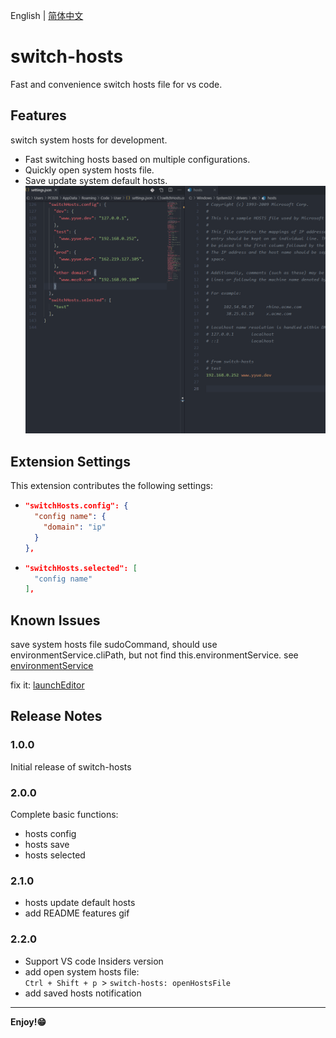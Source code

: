 English | [简体中文](https://github.com/mozyy/switch-hosts/blob/master/README.cn.md)
# switch-hosts

Fast and convenience switch hosts file for vs code.

## Features

switch system hosts for development.
* Fast switching hosts based on multiple configurations.
* Quickly open system hosts file.
* Save update system default hosts.
![Features](images/features.gif)

<!-- ## Requirements

If you have any requirements or dependencies, add a section describing those and how to install and configure them. -->

## Extension Settings

This extension contributes the following settings:

* ```json
  "switchHosts.config": {
    "config name": {
      "domain": "ip"
    }
  },
  ```
* ```json
  "switchHosts.selected": [
    "config name"
  ],
  ```

## Known Issues

save system hosts file sudoCommand,
should use environmentService.cliPath, but not find this.environmentService.
see [environmentService](https://github.com/microsoft/vscode/blob/21ce78cf25a7a3b82502f0fc9e764e7840b315b3/src/vs/platform/environment/node/environmentService.ts#L50)

fix it: [launchEditor](https://github.com/facebook/create-react-app/blob/cc985d0b00b6f5dd4248aa590f139410177293fc/packages/react-dev-utils/launchEditor.js)

## Release Notes

### 1.0.0

Initial release of switch-hosts

### 2.0.0

Complete basic functions:

* hosts config
* hosts save
* hosts selected

### 2.1.0

* hosts update default hosts
* add README features gif

### 2.2.0

* Support VS code Insiders version
* add open system hosts file:  
```Ctrl + Shift + p ```> ``` switch-hosts: openHostsFile ```
* add saved hosts notification

-------


**Enjoy!😁** 
